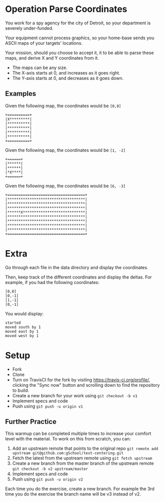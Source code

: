 # Operation Parse Coordinates

You work for a spy agency for the city of Detroit, so your department is severely under-funded.

Your equipment cannot process graphics, so your home-base sends you ASCII maps of
your targets' locations.

Your mission, should you choose to accept it, it to be able to parse these maps, and derive
X and Y coordinates from it.

* The maps can be any size.
* The X-axis starts at 0, and increases as it goes right.
* The Y-axis starts at 0, and decreases as it goes down.

## Examples

Given the following map, the coordinates would be `[0,0]`

    +==========+
    |X*********|
    |**********|
    |**********|
    |**********|
    |**********|
    +==========+

Given the following map, the coordinates would be `[1, -2]`

    +======+
    |******|
    |******|
    |*X****|
    +======+

Given the following map, the coordinates would be `[6, -3]`

    +===================================+
    |***********************************|
    |***********************************|
    |***********************************|
    |******X****************************|
    |***********************************|
    |***********************************|
    |***********************************|
    |***********************************|
    +===================================+

# Extra

Go through each file in the data directory and display the coordinates.

Then, keep track of the different coordinates and display the deltas.  For example, if you had
the following coordinates:

```
[0,0]
[0,-1]
[1,-1]
[0,-1]
```

You would display:

```
started
moved south by 1
moved east by 1
moved west by 1
```

# Setup

* Fork
* Clone
* Turn on TravisCI for the fork by
  visiting https://travis-ci.org/profile/<github user name>, clicking the "Sync now" button
  and scrolling down to find the repository to build.
* Create a new branch for your work using `git checkout -b v1`
* Implement specs and code
* Push using `git push -u origin v1`

## Further Practice

This warmup can be completed multiple times to increase your comfort level with the material.
To work on this from scratch, you can:

1. Add an upstream remote that points to the original repo `git remote add upstream git@github.com:gSchool/text-centering.git`
1. Fetch the latest from the upstream remote using `git fetch upstream`
1. Create a new branch from the master branch of the upstream remote `git checkout -b v2 upstream/master`
1. Implement specs and code
1. Push using `git push -u origin v2`

Each time you do the exercise, create a new branch. For example the 3rd time you do the exercise the branch
name will be v3 instead of v2.
